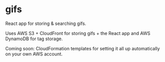 # gifs

React app for storing & searching gifs.

Uses AWS S3 + CloudFront for storing gifs + the React app and AWS DynamoDB for tag storage.

Coming soon: CloudFormation templates for setting it all up automatically on your own AWS account.
